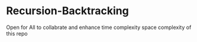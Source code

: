 # Recursion-Backtracking

Open for All to collabrate and enhance time complexity space complexity of this repo
